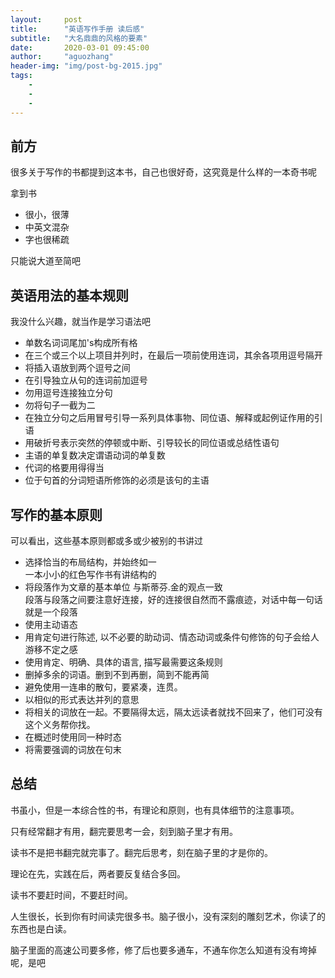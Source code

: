 ```yaml
---
layout:     post
title:      "英语写作手册 读后感"
subtitle:   "大名鼎鼎的风格的要素"
date:       2020-03-01 09:45:00
author:     "aguozhang"
header-img: "img/post-bg-2015.jpg"
tags:
    -  
    - 
    - 
---
```


## 前方
很多关于写作的书都提到这本书，自己也很好奇，这究竟是什么样的一本奇书呢

拿到书
* 很小，很薄
* 中英文混杂
* 字也很稀疏

只能说大道至简吧

## 英语用法的基本规则
我没什么兴趣，就当作是学习语法吧

* 单数名词词尾加's构成所有格
* 在三个或三个以上项目并列时，在最后一项前使用连词，其余各项用逗号隔开
* 将插入语放到两个逗号之间
* 在引导独立从句的连词前加逗号
* 勿用逗号连接独立分句
* 勿将句子一截为二
* 在独立分句之后用冒号引导一系列具体事物、同位语、解释或起例证作用的引语
* 用破折号表示突然的停顿或中断、引导较长的同位语或总结性语句
* 主语的单复数决定谓语动词的单复数
* 代词的格要用得得当
* 位于句首的分词短语所修饰的必须是该句的主语


## 写作的基本原则
可以看出，这些基本原则都或多或少被别的书讲过

* 选择恰当的布局结构，并始终如一   
  一本小小的红色写作书有讲结构的
* 将段落作为文章的基本单位
  与斯蒂芬.金的观点一致  
  段落与段落之间要注意好连接，好的连接很自然而不露痕迹，对话中每一句话就是一个段落
* 使用主动语态
* 用肯定句进行陈述,  以不必要的助动词、情态动词或条件句修饰的句子会给人游移不定之感
* 使用肯定、明确、具体的语言, 描写最需要这条规则
* 删掉多余的词语。删到不到再删，简到不能再简
* 避免使用一连串的散句，要紧凑，连贯。
* 以相似的形式表达并列的意思
* 将相关的词放在一起。不要隔得太远，隔太远读者就找不回来了，他们可没有这个义务帮你找。
* 在概述时使用同一种时态
* 将需要强调的词放在句末

## 总结
书虽小，但是一本综合性的书，有理论和原则，也有具体细节的注意事项。

只有经常翻才有用，翻完要思考一会，刻到脑子里才有用。

读书不是把书翻完就完事了。翻完后思考，刻在脑子里的才是你的。

理论在先，实践在后，两者要反复结合多回。

读书不要赶时间，不要赶时间。

人生很长，长到你有时间读完很多书。脑子很小，没有深刻的雕刻艺术，你读了的东西也是白读。

脑子里面的高速公司要多修，修了后也要多通车，不通车你怎么知道有没有垮掉呢，是吧


